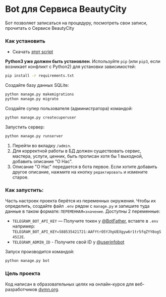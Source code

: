 # Bot для Сервиса BeautyCity

Бот позволяет записаться на процедуру, посмотреть свои записи, прочитать о Сервисе BeautyCity


### Как установить

* Скачать [этот script](https://github.com/miazigoo/BeautyCity)

**Python3 уже должен быть установлен**. 
Используйте `pip` (или `pip3`, если возникает конфликт с Python2) для установки зависимостей:
```sh
pip install -r requirements.txt
```
Создайте базу данных SQLite:

```sh
python manage.py makemigrations
python manage.py migrate
```

Создайте супер пользователя (администратора) командой:
```sh
python manage.py createcuperuser
```

Запустить сервер:
```sh
python manage.py runserver
```
1. Перейти во вкладку `/admin`.
2. Для корректной работы в БД должен существовать сервис, мастера, услуги, ценник, быть прописан хотя бы 1 выходной, добавить описание "О Нас".
3. Описание "О Нас" передается в бота первое. Если хотите добавить другое описание, нажмите на кнопку `редактировать` и измените старое.


### Как запустить:

Часть настроек проекта берётся из переменных окружения. Чтобы их определить, создайте файл `.env` рядом с `manage.py` и запишите туда данные в таком формате: `ПЕРЕМЕННАЯ=значение`.
Доступны 2 переменные:
- `TELEGRAM_BOT_API_KEY` — Получите токен у [@BotFather](https://t.me/BotFather), вставте в `.env` например: `TELEGRAM_BOT_API_KEY=588535421721:AAFYtrO5YJhpUEXgyw6r1tr5fqZYY8ogS45I2E`.
- `TELEGRAM_ADMIN_ID` - Получите свой ID у [@userinfobot](https://t.me/userinfobot)

Запуск производится командой: 
```sh
python manage.py bot
```


### Цель проекта

Код написан в образовательных целях на онлайн-курсе для веб-разработчиков [dvmn.org](https://dvmn.org/).
